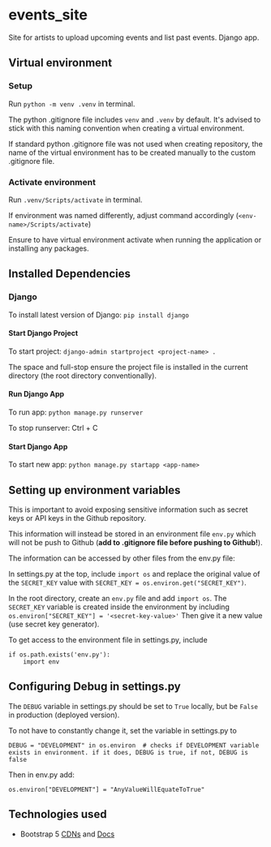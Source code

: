 # events_site
Site for artists to upload upcoming events and list past events. Django app.


## Virtual environment

### Setup

Run ``python -m venv .venv`` in terminal.

The python .gitignore file includes ``venv`` and ``.venv`` by default. It's advised to stick with this naming convention when creating a virtual environment.

If standard python .gitignore file was not used when creating repository, the name of the virtual environment has to be created manually to the custom .gitignore file.

### Activate environment

Run ``.venv/Scripts/activate`` in terminal.

If environment was named differently, adjust command accordingly (``<env-name>/Scripts/activate``)

Ensure to have virtual environment activate when running the application or installing any packages.


## Installed Dependencies

### Django

To install latest version of Django: ``pip install django``

#### Start Django Project

To start project: ``django-admin startproject <project-name> .``

The space and full-stop ensure the project file is installed in the current directory (the root directory conventionally).

#### Run Django App

To run app: ``python manage.py runserver``

To stop runserver: Ctrl + C

#### Start Django App

To start new app: ``python manage.py startapp <app-name>``


## Setting up environment variables

This is important to avoid exposing sensitive information such as secret keys or API keys in the Github repository.

This information will instead be stored in an environment file ``env.py`` which will not be push to Github (**add to .gitignore file before pushing to Github!**).

The information can be accessed by other files from the env.py file:

In settings.py at the top, include ``import os`` and replace the original value of the ``SECRET_KEY`` value with ``SECRET_KEY = os.environ.get("SECRET_KEY")``.

In the root directory, create an ``env.py`` file and add ``import os``. 
The ``SECRET_KEY`` variable is created inside the environment by including ``os.environ["SECRET_KEY"] = '<secret-key-value>'`` Then give it a new value (use secret key generator).

To get access to the environment file in settings.py, include 
```python:
if os.path.exists('env.py'):
    import env
```

## Configuring Debug in settings.py

The ``DEBUG`` variable in settings.py should be set to ``True`` locally, but be ``False`` in production (deployed version).

To not have to constantly change it, set the variable in settings.py to 
```python:
DEBUG = "DEVELOPMENT" in os.environ  # checks if DEVELOPMENT variable exists in environment. if it does, DEBUG is true, if not, DEBUG is false
```
Then in env.py add:
```python:
os.environ["DEVELOPMENT"] = "AnyValueWillEquateToTrue"
```

## Technologies used

- Bootstrap 5 [CDNs](https://cdnjs.com/libraries/bootstrap/5.3.2) and [Docs](https://getbootstrap.com/docs/5.3/getting-started/introduction/)